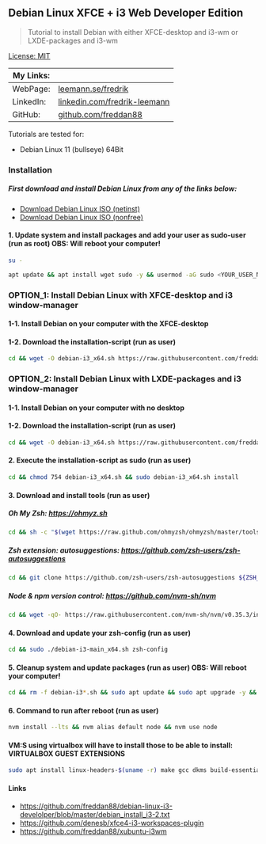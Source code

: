 ## Debian Linux XFCE + i3 Web Developer Edition

> Tutorial to install Debian with either XFCE-desktop and i3-wm or LXDE-packages and i3-wm

[License: MIT](https://choosealicense.com/licenses/mit)

| My Links: |                                                                                      |
| --------- | ------------------------------------------------------------------------------------ |
| WebPage:  | [leemann.se/fredrik](http://www.leemann.se/fredrik)                                  |
| LinkedIn: | [linkedin.com/fredrik-leemann](https://se.linkedin.com/in/fredrik-leemann-821b19110) |
| GitHub:   | [github.com/freddan88](https://github.com/freddan88)                                 |

Tutorials are tested for:

-   Debian Linux 11 (bullseye) 64Bit

### Installation

##### First download and install Debian Linux from any of the links below:

-   [Download Debian Linux ISO (netinst)](https://www.debian.org/download)
-   [Download Debian Linux ISO (nonfree)](https://cdimage.debian.org/cdimage/unofficial/non-free/cd-including-firmware)

#### 1. Update system and install packages and add your user as sudo-user (run as root) OBS: Will reboot your computer!

```bash
su -
```

```bash
apt update && apt install wget sudo -y && usermod -aG sudo <YOUR_USER_NAME> && apt upgrade -y && reboot
```

### OPTION_1: Install Debian Linux with XFCE-desktop and i3 window-manager

#### 1-1. Install Debian on your computer with the XFCE-desktop

#### 1-2. Download the installation-script (run as user)

```bash
cd && wget -O debian-i3_x64.sh https://raw.githubusercontent.com/freddan88/fredrik.linux.files/main/i3/debian-i3-xfce_x64.sh
```

### OPTION_2: Install Debian Linux with LXDE-packages and i3 window-manager

#### 1-1. Install Debian on your computer with no desktop

#### 1-2. Download the installation-script (run as user)

```bash
cd && wget -O debian-i3_x64.sh https://raw.githubusercontent.com/freddan88/fredrik.linux.files/main/i3/debian-i3-lxde_x64.sh
```

#### 2. Execute the installation-script as sudo (run as user)

```bash
cd && chmod 754 debian-i3_x64.sh && sudo debian-i3_x64.sh install
```

#### 3. Download and install tools (run as user)

##### Oh My Zsh: https://ohmyz.sh

```bash
cd && sh -c "$(wget https://raw.github.com/ohmyzsh/ohmyzsh/master/tools/install.sh -O -)"
```

##### Zsh extension: autosuggestions: https://github.com/zsh-users/zsh-autosuggestions

```bash
cd && git clone https://github.com/zsh-users/zsh-autosuggestions ${ZSH_CUSTOM:-~/.oh-my-zsh/custom}/plugins/zsh-autosuggestions
```

##### Node & npm version control: https://github.com/nvm-sh/nvm

```bash
cd && wget -qO- https://raw.githubusercontent.com/nvm-sh/nvm/v0.35.3/install.sh | bash
```

#### 4. Download and update your zsh-config (run as user)

```bash
cd && sudo ./debian-i3-main_x64.sh zsh-config
```

#### 5. Cleanup system and update packages (run as user) OBS: Will reboot your computer!

```bash
cd && rm -f debian-i3*.sh && sudo apt update && sudo apt upgrade -y && sudo apt autoremove -y && sudo reboot
```

#### 6. Command to run after reboot (run as user)

```bash
nvm install --lts && nvm alias default node && nvm use node
```

#### VM:S using virtualbox will have to install those to be able to install: VIRTUALBOX GUEST EXTENSIONS

```bash
sudo apt install linux-headers-$(uname -r) make gcc dkms build-essential -y
```

#### Links

-   https://github.com/freddan88/debian-linux-i3-develolper/blob/master/debian_install_i3-2.txt
-   https://github.com/denesb/xfce4-i3-workspaces-plugin
-   https://github.com/freddan88/xubuntu-i3wm
